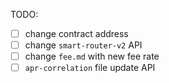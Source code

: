 TODO:

- [ ] change contract address
- [ ] change `smart-router-v2` API
- [ ] change `fee.md` with new fee rate
- [ ] `apr-correlation` file update API
